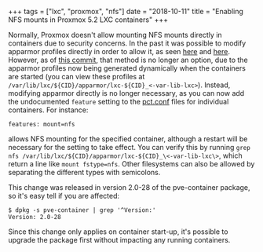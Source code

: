 +++
tags = ["lxc", "proxmox", "nfs"]
date = "2018-10-11"
title = "Enabling NFS mounts in Proxmox 5.2 LXC containers"
+++

Normally, Proxmox doesn't allow mounting NFS mounts directly in containers due to security concerns. In the past it was possible to modify apparmor profiles directly in order to allow it, as seen [here](https://forum.proxmox.com/threads/lxc-nfs.23763/) and [here](https://www.svennd.be/mount-nfs-lxc-proxmox/). However, as of [this commit](https://git.proxmox.com/?p=pve-container.git;a=commit;h=5a63f1c5d3b995dd682a70e7fbd1364240e09278), that method is no longer an option, due to the apparmor profiles now being generated dynamically when the containers are started (you can view these profiles at `/var/lib/lxc/${CID}/apparmor/lxc-${CID}_<-var-lib-lxc>`). Instead, modifying apparmor directly is no longer necessary, as you can now add the undocumented `feature` setting to the [pct.conf](https://pve.proxmox.com/wiki/Manual:_pct.conf) files for individual containers. For instance:

```
features: mount=nfs
```

allows NFS mounting for the specified container, although a restart will be necessary for the setting to take effect. You can verify this by running `grep nfs /var/lib/lxc/${CID}/apparmor/lxc-${CID}_\<-var-lib-lxc\>`, which return a line like `mount fstype=nfs`. Other filesystems can also be allowed by separating the different types with semicolons.

This change was released in version 2.0-28 of the pve-container package, so it's easy tell if you are affected:

```
$ dpkg -s pve-container | grep '^Version:'
Version: 2.0-28
```

Since this change only applies on container start-up, it's possible to upgrade the package first without impacting any running containers.

